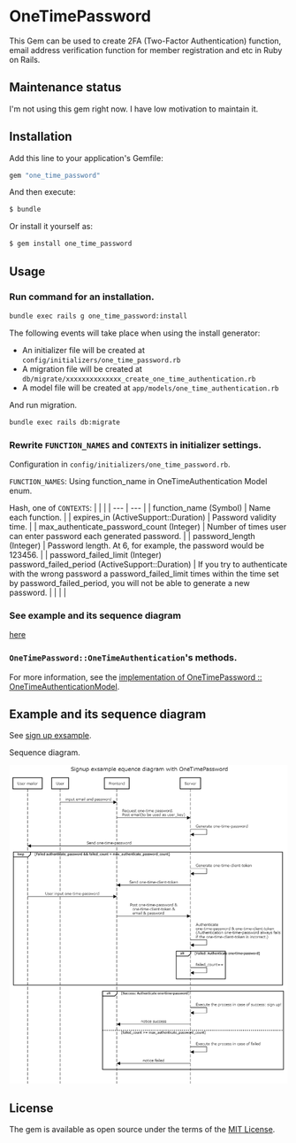# OneTimePassword

This Gem can be used to create 2FA (Two-Factor Authentication) function, email address verification function for member registration and etc in Ruby on Rails.

## Maintenance status

I'm not using this gem right now. I have low motivation to maintain it.

## Installation

Add this line to your application's Gemfile:

```ruby
gem "one_time_password"
```

And then execute:

```bash
$ bundle
```

Or install it yourself as:

```bash
$ gem install one_time_password
```

## Usage

### Run command for an installation.

```bash
bundle exec rails g one_time_password:install
```

The following events will take place when using the install generator:

- An initializer file will be created at `config/initializers/one_time_password.rb`
- A migration file will be created at `db/migrate/xxxxxxxxxxxxxx_create_one_time_authentication.rb`
- A model file will be created at `app/models/one_time_authentication.rb`

And run migration.

```bash
bundle exec rails db:migrate
```

### Rewrite `FUNCTION_NAMES` and `CONTEXTS` in initializer settings.

Configuration in `config/initializers/one_time_password.rb`.

`FUNCTION_NAMES`: Using function_name in OneTimeAuthentication Model enum.

Hash, one of `CONTEXTS`:
| | |
| --- | --- |
| function_name (Symbol) | Name each function. |
| expires_in (ActiveSupport::Duration) | Password validity time. |
| max_authenticate_password_count (Integer) | Number of times user can enter password each generated password. |
| password_length (Integer) | Password length. At 6, for example, the password would be 123456. |
| password_failed_limit (Integer)<br>password_failed_period (ActiveSupport::Duration) | If you try to authenticate with the wrong password a password_failed_limit times within the time set by password_failed_period, you will not be able to generate a new password. |
| | |

### See example and its sequence diagram

[here](#example-and-its-sequence-diagram)

### `OneTimePassword::OneTimeAuthentication`'s methods.

For more information, see the [implementation of OneTimePassword :: OneTimeAuthenticationModel](https://github.com/yosipy/one_time_password/blob/main/lib/one_time_password/one_time_authentication_model.rb).

## Example and its sequence diagram

See [sign up exsample](https://github.com/yosipy/one_time_password/blob/main/spec/dummy/app/controllers/test_users_controller.rb).

Sequence diagram.

![sequence diagram image](document/sequence_diagram/sequencediagram.png)

<!-- ## Contributing
Contribution directions go here. -->

## License

The gem is available as open source under the terms of the [MIT License](https://opensource.org/licenses/MIT).
